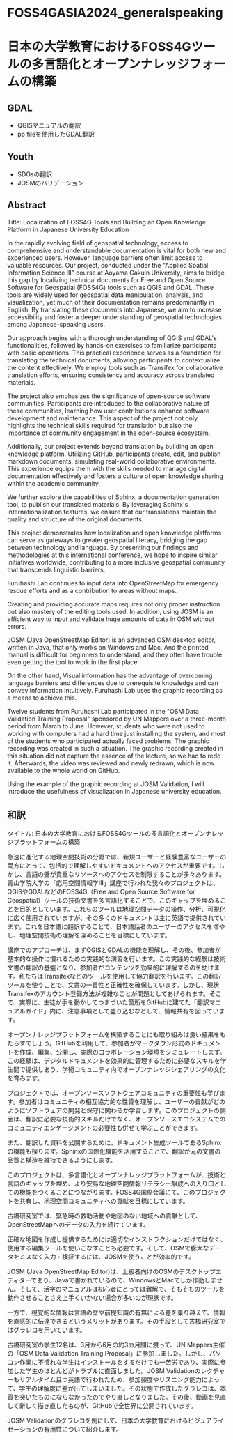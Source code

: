 # FOSS4GASIA2024_generalspeaking
# 日本の大学教育におけるFOSS4Gツールの多言語化とオープンナレッジフォームの構築

## GDAL
* QGISマニュアルの翻訳
* po fileを使用したGDAL翻訳

## Youth
* SDGsの翻訳
* JOSMのバリデーション

## Abstract
Title: Localization of FOSS4G Tools and Building an Open Knowledge Platform in Japanese University Education

In the rapidly evolving field of geospatial technology, access to comprehensive and understandable documentation is vital for both new and experienced users. However, language barriers often limit access to valuable resources. Our project, conducted under the "Applied Spatial Information Science III" course at Aoyama Gakuin University, aims to bridge this gap by localizing technical documents for Free and Open Source Software for Geospatial (FOSS4G) tools such as QGIS and GDAL. These tools are widely used for geospatial data manipulation, analysis, and visualization, yet much of their documentation remains predominantly in English. By translating these documents into Japanese, we aim to increase accessibility and foster a deeper understanding of geospatial technologies among Japanese-speaking users.

Our approach begins with a thorough understanding of QGIS and GDAL's functionalities, followed by hands-on exercises to familiarize participants with basic operations. This practical experience serves as a foundation for translating the technical documents, allowing participants to contextualize the content effectively. We employ tools such as Transifex for collaborative translation efforts, ensuring consistency and accuracy across translated materials.

The project also emphasizes the significance of open-source software communities. Participants are introduced to the collaborative nature of these communities, learning how user contributions enhance software development and maintenance. This aspect of the project not only highlights the technical skills required for translation but also the importance of community engagement in the open-source ecosystem.

Additionally, our project extends beyond translation by building an open knowledge platform. Utilizing GitHub, participants create, edit, and publish markdown documents, simulating real-world collaborative environments. This experience equips them with the skills needed to manage digital documentation effectively and fosters a culture of open knowledge sharing within the academic community.

We further explore the capabilities of Sphinx, a documentation generation tool, to publish our translated materials. By leveraging Sphinx's internationalization features, we ensure that our translations maintain the quality and structure of the original documents.

This project demonstrates how localization and open knowledge platforms can serve as gateways to greater geospatial literacy, bridging the gap between technology and language. By presenting our findings and methodologies at this international conference, we hope to inspire similar initiatives worldwide, contributing to a more inclusive geospatial community that transcends linguistic barriers.


Furuhashi Lab continues to input data into OpenStreetMap for emergency rescue efforts and as a contribution to areas without maps.

Creating and providing accurate maps requires not only proper instruction but also mastery of the editing tools used. In addition, using JOSM is an efficient way to input and validate huge amounts of data in OSM without errors.

JOSM (Java OpenStreetMap Editor) is an advanced OSM desktop editor, written in Java, that only works on Windows and Mac. And the printed manual is difficult for beginners to understand, and they often have trouble even getting the tool to work in the first place.

On the other hand, Visual information has the advantage of overcoming language barriers and differences due to prerequisite knowledge and can convey information intuitively. Furuhashi Lab uses the graphic recording as a means to achieve this.

Twelve students from Furuhashi Lab participated in the "OSM Data Validation Training Proposal" sponsored by UN Mappers over a three-month period from March to June. However, students who were not used to working with computers had a hard time just installing the system, and most of the students who participated actually faced problems. The graphic recording was created in such a situation. The graphic recording created in this situation did not capture the essence of the lecture, so we had to redo it. Afterwards, the video was reviewed and newly redrawn, which is now available to the whole world on GitHub.

Using the example of the graphic recording at JOSM Validation, I will introduce the usefulness of visualization in Japanese university education.

## 和訳
タイトル: 日本の大学教育におけるFOSS4Gツールの多言語化とオープンナレッジプラットフォームの構築

急速に進化する地理空間技術の分野では、新規ユーザーと経験豊富なユーザーの両方にとって、包括的で理解しやすいドキュメントへのアクセスが重要です。しかし、言語の壁が貴重なリソースへのアクセスを制限することが多々あります。青山学院大学の「応用空間情報学Ⅲ」講座で行われた我々のプロジェクトは、QGISやGDALなどのFOSS4G（Free and Open Source Software for Geospatial）ツールの技術文書を多言語化することで、このギャップを埋めることを目的としています。これらのツールは地理空間データの操作、分析、可視化に広く使用されていますが、その多くのドキュメントは主に英語で提供されています。これを日本語に翻訳することで、日本語話者のユーザーのアクセスを増やし、地理空間技術の理解を深めることを目標にしています。

講座でのアプローチは、まずQGISとGDALの機能を理解し、その後、参加者が基本的な操作に慣れるための実践的な演習を行います。この実践的な経験は技術文書の翻訳の基盤となり、参加者がコンテンツを効果的に理解するのを助けます。私たちはTransifexなどのツールを使用して協力翻訳を行います。この翻訳ツールを使うことで、文書の一貫性と正確性を確保しています。しかし、現状Transifexのアカウント登録方法が複雑なことが問題としてあげられます。そこで、実際に、生徒が手を動かしてつまづいた箇所をGitHubに建てた「翻訳マニュアルガイド」内に、注意事項として盛り込むなどして、情報共有を図っています。

オープンナレッジプラットフォームを構築することにも取り組みは良い結果をもたらすでしょう。GitHubを利用して、参加者がマークダウン形式のドキュメントを作成、編集、公開し、実際のコラボレーション環境をシミュレートします。この経験は、デジタルドキュメントを効果的に管理するために必要なスキルを学生間で提供しあう、学術コミュニティ内でオープンナレッジシェアリングの文化を育みます。

プロジェクトでは、オープンソースソフトウェアコミュニティの重要性も学びます。参加者はコミュニティの相互協力的な性質を理解し、ユーザーの貢献がどのようにソフトウェアの開発と保守に関わるか学習します。このプロジェクトの側面は、翻訳に必要な技術的スキルだけでなく、オープンソースエコシステムでのコミュニティエンゲージメントの必要性も併せて学ぶことができます。

また、翻訳した資料を公開するために、ドキュメント生成ツールであるSphinxの機能も探ります。Sphinxの国際化機能を活用することで、翻訳が元の文書の品質と構造を維持できるようにします。

このプロジェクトは、多言語化とオープンナレッジプラットフォームが、技術と言語のギャップを埋め、より安易な地理空間情報リテラシー醸成への入り口としての機能をつくることにつながります。FOSS4G国際会議にて、このプロジェクトを共有し、地理空間コミュニティへの貢献を目標にしています。


古橋研究室では、緊急時の救助活動や地図のない地域への貢献として、OpenStreetMapへのデータの入力を続けています。

正確な地図を作成し提供するためには適切なインストラクションだけではなく、使用する編集ツールを使いこなすことも必要です。そして、OSMで膨大なデータをミスなく入力・検証するには、JOSMを使うことが効率的です。

JOSM (Java OpenStreetMap Editor)は、上級者向けのOSMのデスクトップエディターであり、Javaで書かれているので、WindowsとMacでしか作動しません。そして、活字のマニュアルは初心者にとっては難解で、そもそものツールを動作させることさえ上手くいかない場合が多いのが現状です。

一方で、視覚的な情報は言語の壁や前提知識の有無による差を乗り越えて、情報を直感的に伝達できるというメリットがあります。その手段として古橋研究室ではグラレコを用いています。

古橋研究室の学生12名は、3月から6月の約3カ月間に渡って、UN Mappers主催の「OSM Data Validation Training Proposal」に参加しました。しかし、パソコン作業に不慣れな学生はインストールをするだけでも一苦労であり、実際に参加した学生のほとんどがトラブルに直面しました。JOSM Validationのレクチャーもリアルタイム且つ英語で行われたため、参加頻度やリスニング能力によって、学生の理解度に差が出てしまいました。その状態で作成したグラレコは、本質を突いたものにならなかったのでやり直しとなりました。その後、動画を見直して新しく描き直したものが、GitHubで全世界に公開されています。

JOSM Validationのグラレコを例にして、日本の大学教育におけるビジュアライゼーションの有用性について紹介します。
